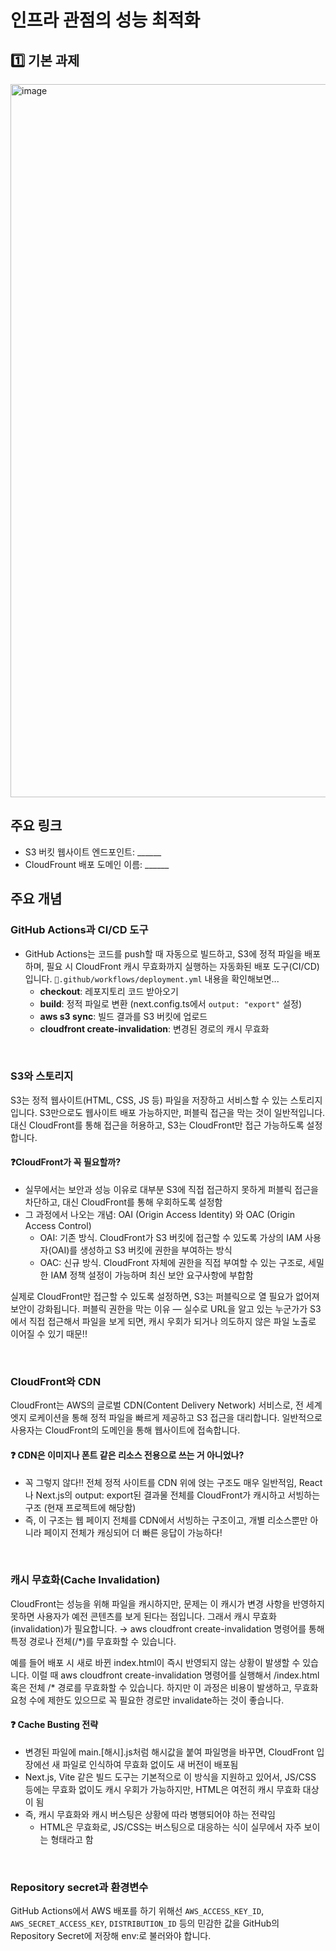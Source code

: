 # 인프라 관점의 성능 최적화

## 1️⃣ 기본 과제

<img width="1141" alt="image" src="https://github.com/user-attachments/assets/6c2a420d-1ab7-40e1-a91a-66f74b588c7c" />

## 주요 링크

- S3 버킷 웹사이트 엔드포인트: ______
- CloudFrount 배포 도메인 이름: ______

## 주요 개념

### GitHub Actions과 CI/CD 도구

- GitHub Actions는 코드를 push할 때 자동으로 빌드하고, S3에 정적 파일을 배포하며, 필요 시 CloudFront 캐시 무효화까지 실행하는 자동화된 배포 도구(CI/CD)입니다. `📁.github/workflows/deployment.yml` 내용을 확인해보면...
  - **checkout**: 레포지토리 코드 받아오기
  - **build**: 정적 파일로 변환 (next.config.ts에서 `output: "export"` 설정)
  - **aws s3 sync**: 빌드 결과를 S3 버킷에 업로드
  - **cloudfront create-invalidation**: 변경된 경로의 캐시 무효화
 
<br/>

### S3와 스토리지

S3는 정적 웹사이트(HTML, CSS, JS 등) 파일을 저장하고 서비스할 수 있는 스토리지입니다.
S3만으로도 웹사이트 배포 가능하지만, 퍼블릭 접근을 막는 것이 일반적입니다. 대신 CloudFront를 통해 접근을 허용하고, S3는 CloudFront만 접근 가능하도록 설정합니다.

#### ❓CloudFront가 꼭 필요할까?
- 실무에서는 보안과 성능 이유로 대부분 S3에 직접 접근하지 못하게 퍼블릭 접근을 차단하고, 대신 CloudFront를 통해 우회하도록 설정함
- 그 과정에서 나오는 개념: OAI (Origin Access Identity) 와 OAC (Origin Access Control)
  - OAI: 기존 방식. CloudFront가 S3 버킷에 접근할 수 있도록 가상의 IAM 사용자(OAI)를 생성하고 S3 버킷에 권한을 부여하는 방식
  - OAC: 신규 방식. CloudFront 자체에 권한을 직접 부여할 수 있는 구조로, 세밀한 IAM 정책 설정이 가능하며 최신 보안 요구사항에 부합함

실제로 CloudFront만 접근할 수 있도록 설정하면, S3는 퍼블릭으로 열 필요가 없어져 보안이 강화됩니다. 퍼블릭 권한을 막는 이유 — 실수로 URL을 알고 있는 누군가가 S3에서 직접 접근해서 파일을 보게 되면, 캐시 우회가 되거나 의도하지 않은 파일 노출로 이어질 수 있기 때문!!

<br/>


### CloudFront와 CDN

CloudFront는 AWS의 글로벌 CDN(Content Delivery Network) 서비스로, 전 세계 엣지 로케이션을 통해 정적 파일을 빠르게 제공하고 S3 접근을 대리합니다.
일반적으로 사용자는 CloudFront의 도메인을 통해 웹사이트에 접속합니다.

#### ❓ CDN은 이미지나 폰트 같은 리소스 전용으로 쓰는 거 아니었나?
- 꼭 그렇지 않다!! 전체 정적 사이트를 CDN 위에 얹는 구조도 매우 일반적임, React나 Next.js의 output: export된 결과물 전체를 CloudFront가 캐시하고 서빙하는 구조 (현재 프로젝트에 해당함)
- 즉, 이 구조는 웹 페이지 전체를 CDN에서 서빙하는 구조이고, 개별 리소스뿐만 아니라 페이지 전체가 캐싱되어 더 빠른 응답이 가능하다!

<br/>


### 캐시 무효화(Cache Invalidation)

CloudFront는 성능을 위해 파일을 캐시하지만, 문제는 이 캐시가 변경 사항을 반영하지 못하면 사용자가 예전 콘텐츠를 보게 된다는 점입니다. 그래서 캐시 무효화(invalidation)가 필요합니다.
→ aws cloudfront create-invalidation 명령어를 통해 특정 경로나 전체(/*)를 무효화할 수 있습니다.

예를 들어 배포 시 새로 바뀐 index.html이 즉시 반영되지 않는 상황이 발생할 수 있습니다.
이럴 때 aws cloudfront create-invalidation 명령어를 실행해서 /index.html 혹은 전체 /* 경로를 무효화할 수 있습니다.
하지만 이 과정은 비용이 발생하고, 무효화 요청 수에 제한도 있으므로 꼭 필요한 경로만 invalidate하는 것이 좋습니다.

#### ❓ Cache Busting 전략
- 변경된 파일에 main.[해시].js처럼 해시값을 붙여 파일명을 바꾸면, CloudFront 입장에선 새 파일로 인식하여 무효화 없이도 새 버전이 배포됨
- Next.js, Vite 같은 빌드 도구는 기본적으로 이 방식을 지원하고 있어서, JS/CSS 등에는 무효화 없이도 캐시 우회가 가능하지만, HTML은 여전히 캐시 무효화 대상이 됨
- 즉, 캐시 무효화와 캐시 버스팅은 상황에 따라 병행되어야 하는 전략임
  - HTML은 무효화로, JS/CSS는 버스팅으로 대응하는 식이 실무에서 자주 보이는 형태라고 함

<br/>


### Repository secret과 환경변수

GitHub Actions에서 AWS 배포를 하기 위해선 `AWS_ACCESS_KEY_ID`, `AWS_SECRET_ACCESS_KEY`, `DISTRIBUTION_ID` 등의 민감한 값을 GitHub의 Repository Secret에 저장해 env:로 불러와야 합니다.




